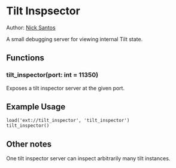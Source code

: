 # Tilt Inspsector

Author: [Nick Santos](https://github.com/nicks)

A small debugging server for viewing internal Tilt state.

## Functions

### tilt_inspector(port: int = 11350)

Exposes a tilt inspector server at the given port.

## Example Usage

```
load('ext://tilt_inspector', 'tilt_inspector')
tilt_inspector()
```

## Other notes

One tilt inspector server can inspect arbitrarily many tilt instances.
